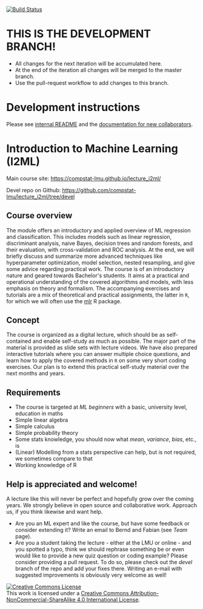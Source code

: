 [![Build Status](https://travis-ci.com/compstat-lmu/lecture_i2ml.svg?token=yiXTK7TFAHiwv8cwsQus&branch=master)](https://travis-ci.com/compstat-lmu/lecture_i2ml)

# THIS IS THE DEVELOPMENT BRANCH!
- All changes for the next iteration will be accumulated here.
- At the end of the iteration all changes will be merged to the master branch.
- Use the pull-request workflow to add changes to this branch.

# Development instructions

Please see [internal README](https://github.com/compstat-lmu/lecture_i2ml/blob/devel/README_intern.md) and the [documentation for new collaborators](https://github.com/compstat-lmu/lecture_i2ml/blob/devel/attic/onboarding.md).

# Introduction to Machine Learning (I2ML)

Main course site: https://compstat-lmu.github.io/lecture_i2ml/

Devel repo on Github: https://github.com/compstat-lmu/lecture_i2ml/tree/devel

## Course overview

The module offers an introductory and applied overview of ML regression and classification. 
This includes models such as linear regression, discriminant analysis, naive Bayes, decision trees and random forests, and their evaluation, with cross-validation and ROC analysis. 
At the end, we will briefly discuss and summarize more advanced techniques like hyperparameter optimization, model selection, nested resampling, and give some advice regarding practical work. 
The course is of an introductory nature and geared towards Bachelor's students.
It aims at a practical and operational understanding of the covered algorithms and models, with less emphasis on theory and formalism.
The accompanying exercises and tutorials are a mix of theoretical and practical assignments, the latter in `R`, for which we will often use the
[mlr](https://github.com/mlr-org/mlr) R package.

## Concept

The course is organized as a digital lecture, which should be as self-contained and enable self-study as much as possible. 
The major part of the material is provided as slide sets with lecture videos.
We have also prepared interactive tutorials where you can answer multiple choice questions, and learn how to apply the covered methods in `R` on some very short coding exercises. 
Our plan is to extend this practical self-study material over the next months and years.

## Requirements

- The course is targeted at *ML beginners* with a basic, university level, education in maths
- Simple linear algebra
- Simple calculus
- Simple probability theory
- Some stats knowledge, you should now what *mean*, *variance*, *bias*, etc., is
- (Linear) Modelling from a stats perspective can help, but is not required, we sometimes compare to that
- Working knowledge of R

## Help is appreciated and welcome!

A lecture like this will never be perfect and hopefully grow over the coming years. We strongly believe in open source and collaborative work. 
Approach us, if you think likewise and want help.

- Are you an ML expert and like the course, but have some feedback or consider extending it? 
  Write an email to Bernd and Fabian (see *Team* page).
- Are you a student taking the lecture - either at the LMU or online - and you spotted a typo, think we should rephrase something be or
  even would like to provide a new quiz question or coding example? Please consider providing a pull request. To do so, please check out the *devel* branch of the repo and add your fixes there. Writing an e-mail with suggested improvements is obviously very welcome as well!

<a rel="license" href="http://creativecommons.org/licenses/by-nc-sa/4.0/"><img alt="Creative Commons License" style="border-width:0" src="https://i.creativecommons.org/l/by-nc-sa/4.0/88x31.png" /></a><br />This work is licensed under a <a rel="license" href="http://creativecommons.org/licenses/by-nc-sa/4.0/">Creative Commons Attribution-NonCommercial-ShareAlike 4.0 International License</a>.
